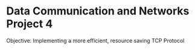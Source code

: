 # Data Communication and Networks Project 4

Objective: Implementing a more efficient, resource saving TCP Protocol

